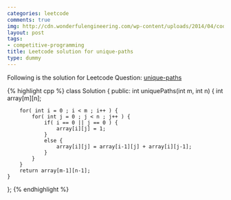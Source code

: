 ```yaml
---
categories: leetcode
comments: true
img: http://cdn.wonderfulengineering.com/wp-content/uploads/2014/04/code-wallpaper-6.png
layout: post
tags:
- competitive-programming
title: Leetcode solution for unique-paths
type: dummy
---
```


Following is the solution for Leetcode Question: [unique-paths](https://leetcode.com/problems/unique-paths/)

{% highlight cpp %}
class Solution {
public:
    int uniquePaths(int m, int n) {
        int array[m][n];
        
        for( int i = 0 ; i < m ; i++ ) {
            for( int j = 0 ; j < n ; j++ ) {
                if( i == 0 || j == 0 ) {
                    array[i][j] = 1;
                }
                else {
                    array[i][j] = array[i-1][j] + array[i][j-1];
                }
            }
        }
        return array[m-1][n-1];
    }
};
{% endhighlight %}